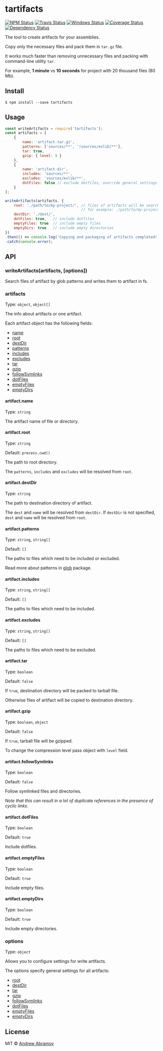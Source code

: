 tartifacts
==========

[![NPM Status][npm-img]][npm]
[![Travis Status][test-img]][travis]
[![Windows Status][appveyor-img]][appveyor]
[![Coverage Status][coverage-img]][coveralls]
[![Dependency Status][david-img]][david]

[npm]:          https://www.npmjs.org/package/tartifacts
[npm-img]:      https://img.shields.io/npm/v/tartifacts.svg

[travis]:       https://travis-ci.org/blond/tartifacts
[test-img]:     https://img.shields.io/travis/blond/tartifacts/master.svg?label=tests

[appveyor]:     https://ci.appveyor.com/project/blond/tartifacts
[appveyor-img]: https://img.shields.io/appveyor/ci/blond/tartifacts/master.svg?label=windows

[coveralls]:    https://coveralls.io/r/blond/tartifacts
[coverage-img]: https://img.shields.io/coveralls/blond/tartifacts/master.svg

[david]:        https://david-dm.org/blond/tartifacts
[david-img]:    https://img.shields.io/david/blond/tartifacts/master.svg


The tool to create artifacts for your assemblies.

Copy only the necessary files and pack them in `tar.gz` file.

It works much faster than removing unnecessary files and packing with command-line utility `tar`.

For example, **1 minute** vs **10 seconds** for project with 20 thousand files (80 Mb).

Install
-------

```
$ npm install --save tartifacts
```

Usage
-----

```js
const writeArtifacts = require('tartifacts');
const artifacts = [
    {
        name: 'artifact.tar.gz',
        patterns: ['sources/**', '!sources/exlib/**'],
        tar: true,
        gzip: { level: 9 }
    },
    {
        name: 'artifact-dir',
        includes: 'sources/**',
        excludes: 'sources/exlib/**',
        dotFiles: false // exclude dotfiles, override general settings
    }
];

writeArtifacts(artifacts, {
    root: './path/to/my-project/', // files of artifacts will be searched from root by artifact patterns,
                                   // for example: ./path/to/my-project/sources/**
    destDir: './dest/',
    dotFiles: true,   // include dotfiles
    emptyFiles: true  // include empty files
    emptyDirs: true   // include empty directories
})
.then(() => console.log('Copying and packaging of artifacts completed!'))
.catch(console.error);
```

API
---

### writeArtifacts(artifacts, [options])

Search files of artifact by glob patterns and writes them to artifact in fs.

### artifacts

Type: `object`, `object[]`

The info about artifacts or one artifact.

Each artifact object has the following fields:

* [name](#artifactname)
* [root](#artifactroot)
* [destDir](#artifactdestdir)
* [patterns](#artifactpatterns)
* [includes](#artifactincludes)
* [excludes](#artifactexcludes)
* [tar](#artifacttar)
* [gzip](#artifactgzip)
* [followSymlinks](#followsymlinks)
* [dotFiles](#artifactdotfiles)
* [emptyFiles](#artifactemptyfiles)
* [emptyDirs](#artifactemptydirs)

#### artifact.name

Type: `string`

The artifact name of file or directory.

#### artifact.root

Type: `string`

Default: `precess.cwd()`

The path to root directory.

The `patterns`, `includes` and `excludes` will be resolved from `root`.

#### artifact.destDir

Type: `string`

The path to destination directory of artifact.

The `dest` and `name` will be resolved from `destDir`. If `destDir` is not specified, `dest` and `name` will be resolved from `root`.

#### artifact.patterns

Type: `string`, `string[]`

Default: `[]`

The paths to files which need to be included or excluded.

Read more about patterns in [glob](https://github.com/isaacs/node-glob#glob-primer) package.

#### artifact.includes

Type: `string`, `string[]`

Default: `[]`

The paths to files which need to be included.

#### artifact.excludes

Type: `string`, `string[]`

Default: `[]`

The paths to files which need to be excluded.

#### artifact.tar

Type: `boolean`

Default: `false`

If `true`, destination directory will be packed to tarball file.

Otherwise files of artifact will be copied to destination directory.

#### artifact.gzip

Type: `boolean`, `object`

Default: `false`

If `true`, tarball file will be gzipped.

To change the compression level pass object with `level` field.

#### artifact.followSymlinks

Type: `boolean`

Default: `false`

Follow symlinked files and directories.

*Note that this can result in a lot of duplicate references in the presence of cyclic links.*

#### artifact.dotFiles

Type: `boolean`

Default: `true`

Include dotfiles.

#### artifact.emptyFiles

Type: `boolean`

Default: `true`

Include empty files.

#### artifact.emptyDirs

Type: `boolean`

Default: `true`

Include empty directories.

### options

Type: `object`

Allows you to configure settings for write artifacts.

The options specify general settings for all artifacts:

 * [root](#artifactroot)
 * [destDir](#artifactdestdir)
 * [tar](#artifacttar)
 * [gzip](#artifactgzip)
 * [followSymlinks](#followsymlinks)
 * [dotFiles](#artifactdotfiles)
 * [emptyFiles](#artifactemptyfiles)
 * [emptyDirs](#artifactemptydirs)

License
-------

MIT © [Andrew Abramov](https://github.com/blond)
